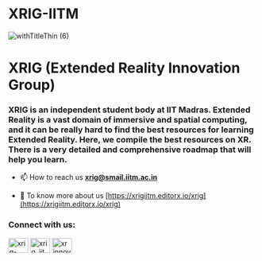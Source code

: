 # XRIG-IITM 
![withTitleThin (6)](https://github.com/xrigiitm/XR-Roadmap/assets/139524049/b6123790-e151-4d77-8665-fe2b5f36c58c)
<h1 align="left">XRIG (Extended Reality Innovation Group)</h1>
<h3 align="left">XRIG is an independent student body at IIT Madras. Extended Reality is a vast domain of immersive and spatial computing, and it can be really hard to find the best resources for learning Extended Reality. Here, we compile the best resources on XR. There is a very detailed and comprehensive roadmap that will help you learn.</h3>

- 📫 How to reach us **xrig@smail.iitm.ac.in**

- 📄 To know more about us [https://xrigiitm.editorx.io/xrig](https://xrigiitm.editorx.io/xrig)

<h3 align="left">Connect with us:</h3>
<p align="left">
<a href="https://linkedin.com/in/XRIG - IITM" target="blank"><img align="center" src="https://raw.githubusercontent.com/rahuldkjain/github-profile-readme-generator/master/src/images/icons/Social/linked-in-alt.svg" alt="xrig-iitm" height="30" width="40" /></a>
<a href="https://instagram.com/xrig_iitm" target="blank"><img align="center" src="https://raw.githubusercontent.com/rahuldkjain/github-profile-readme-generator/master/src/images/icons/Social/instagram.svg" alt="xrig_iitm" height="30" width="40" /></a>
<a href="https://www.youtube.com/c/XR Innovation Group IITM" target="blank"><img align="center" src="https://raw.githubusercontent.com/rahuldkjain/github-profile-readme-generator/master/src/images/icons/Social/youtube.svg" alt="xr innovation group iitm" height="30" width="40" /></a>
</p>


